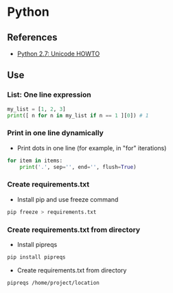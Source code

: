 # Python

## References

* [Python 2.7: Unicode HOWTO](https://docs.python.org/2.7/howto/unicode.html)

## Use

### List: One line expression

```python
my_list = [1, 2, 3]
print([ n for n in my_list if n == 1 ][0]) # 1
```

### Print in one line dynamically

- Print dots in one line (for example, in "for" iterations)

```python
for item in items:
    print('.', sep='', end='', flush=True)
```

### Create requirements.txt

- Install pip and use freeze command

```bash
pip freeze > requirements.txt
```

### Create requirements.txt from directory

- Install pipreqs

```bash
pip install pipreqs
```

- Create requirements.txt from directory

```bash
pipreqs /home/project/location
```
